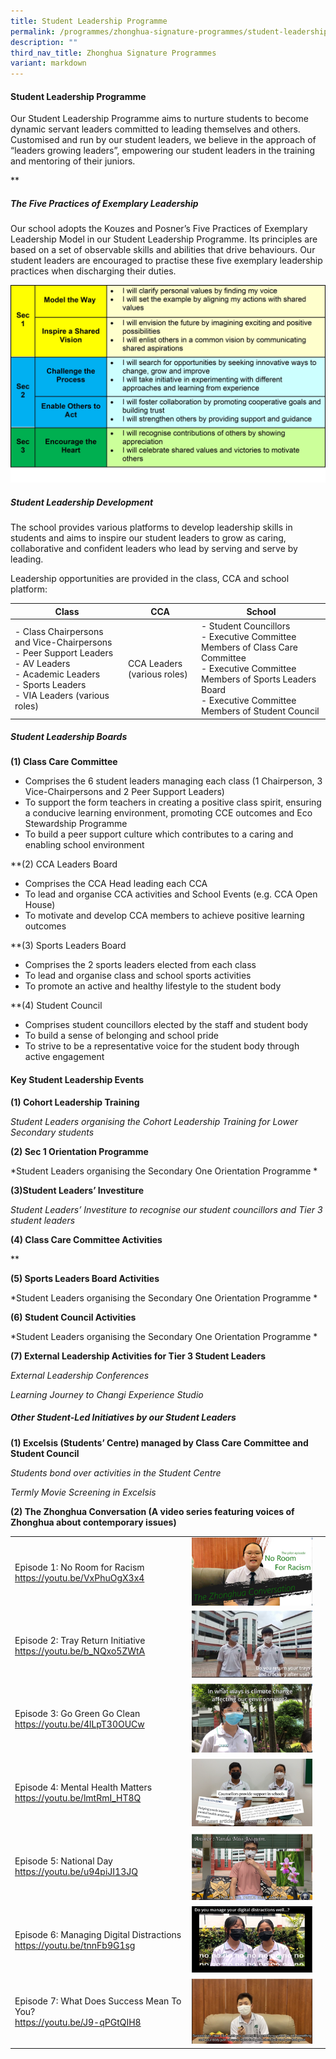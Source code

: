 ```yaml
---
title: Student Leadership Programme
permalink: /programmes/zhonghua-signature-programmes/student-leadership-prog/
description: ""
third_nav_title: Zhonghua Signature Programmes
variant: markdown
---
```

#### Student Leadership Programme

Our Student Leadership Programme aims to nurture students to become dynamic servant leaders committed to leading themselves and others. Customised and run by our student leaders, we believe in the approach of “leaders growing leaders”, empowering our student leaders in the training and mentoring of their juniors.

**

##### The Five Practices of Exemplary Leadership  
Our school adopts the Kouzes and Posner’s Five Practices of Exemplary Leadership Model in our Student Leadership Programme. Its principles are based on a set of observable skills and abilities that drive behaviours. Our student leaders are encouraged to practise these five exemplary leadership practices when discharging their duties.

<img src="/images/5_practices.jpg">

##### Student Leadership Development
The school provides various platforms to develop leadership skills in students and aims to inspire our student leaders to grow as caring, collaborative and confident leaders who lead by serving and serve by leading.&nbsp;

Leadership opportunities are provided in the class, CCA and school platform:


| Class | CCA | School |
| -------- | -------- | -------- |
| - Class Chairpersons and Vice-Chairpersons<br>- Peer Support Leaders<br>- AV Leaders<br>- Academic Leaders<br>- Sports Leaders<br>- VIA Leaders (various roles)  | CCA Leaders (various roles)  | - Student Councillors<br>- Executive Committee Members of Class Care Committee&nbsp;<br>- Executive Committee Members of Sports Leaders Board<br>- Executive Committee Members of Student Council  |

##### Student Leadership Boards&nbsp;

**(1) Class Care Committee**
*   Comprises the 6 student leaders managing each class (1 Chairperson, 3 Vice-Chairpersons and 2 Peer Support Leaders)
*   To support the form teachers in creating a positive class spirit, ensuring a conducive learning environment, promoting CCE outcomes and Eco Stewardship Programme
*   To build a peer support culture which contributes to a caring and enabling school environment

**(2) CCA Leaders Board&nbsp;
*   Comprises the CCA Head leading each CCA
*   To lead and organise CCA activities and School Events (e.g. CCA Open House)
*   To motivate and develop CCA members to achieve positive learning outcomes

**(3) Sports Leaders Board
*   Comprises the 2 sports leaders elected from each class
*   To lead and organise class and school sports activities
*   To promote an active and healthy lifestyle to the student body
 
**(4) Student Council
*   Comprises student councillors elected by the staff and student body
*   To build a sense of belonging and school pride&nbsp;
*   To strive to be a representative voice for the student body through active engagement

#### Key Student Leadership Events

**(1) Cohort Leadership Training**


*Student Leaders organising the Cohort Leadership Training for Lower Secondary students*

**(2) Sec 1 Orientation Programme**


*Student Leaders organising the Secondary One Orientation Programme *


**(3)Student Leaders’ Investiture**


*Student Leaders’ Investiture to recognise our student councillors and Tier 3 student leaders*


**(4) Class Care Committee Activities**


**


**(5) Sports Leaders Board Activities**


*Student Leaders organising the Secondary One Orientation Programme *


**(6) Student Council Activities**


*Student Leaders organising the Secondary One Orientation Programme *



**(7) External Leadership Activities for Tier 3 Student Leaders**


*External Leadership Conferences*

*Learning Journey to Changi Experience Studio*


##### Other Student-Led Initiatives by our Student Leaders

**(1) Excelsis (Students’ Centre) managed by Class Care Committee and Student Council**


*Students bond over activities in the Student Centre*

*Termly Movie Screening in Excelsis*

**(2) The Zhonghua Conversation (A video series featuring voices of Zhonghua about contemporary issues)**


|  |  |  |
| -------- | -------- | -------- |
| Episode 1: No Room for Racism <br>https://youtu.be/VxPhuOgX3x4   | <img src="/images/SLD27.png">     |  |
| Episode 2: Tray Return Initiative<br>https://youtu.be/b_NQxo5ZWtA    | ![Episode 2](/images/SLD28.png)     |  |
| Episode 3: Go Green Go Clean<br>https://youtu.be/4lLpT30OUCw    | ![Episode 3](/images/SLD29.png)     |  |
| Episode 4: Mental Health Matters<br>https://youtu.be/lmtRmI_HT8Q    | ![Episode 4](/images/SLD30.png)    |  |
| Episode 5: National Day<br>https://youtu.be/u94piJI13JQ     | ![Episode 5](/images/SLD31.png)    |  |
| Episode 6: Managing Digital Distractions<br>https://youtu.be/tnnFb9G1sg    | ![Episode 6](/images/SLD32.png)    |  |
| Episode 7: What Does Success Mean To You?<br>https://youtu.be/J9-qPGtQIH8     |  ![Episode 7](/images/SLD33.png)     |  |








